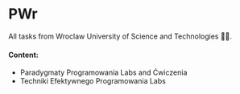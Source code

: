 # PWr
All tasks from Wroclaw University of Science and Technologies 👨‍🎓.

#### Content:
 - Paradygmaty Programowania Labs and Ćwiczenia
 - Techniki Efektywnego Programowania Labs
